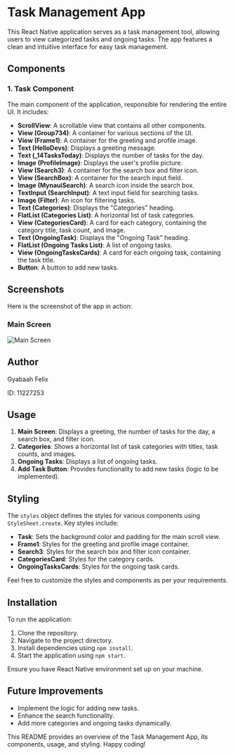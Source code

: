 # Task Management App

This React Native application serves as a task management tool, allowing users to view categorized tasks and ongoing tasks. The app features a clean and intuitive interface for easy task management.

## Components

### 1. Task Component

The main component of the application, responsible for rendering the entire UI. It includes:

- **ScrollView**: A scrollable view that contains all other components.
- **View (Group734)**: A container for various sections of the UI.
- **View (Frame1)**: A container for the greeting and profile image.
- **Text (HelloDevs)**: Displays a greeting message.
- **Text (_14TasksToday)**: Displays the number of tasks for the day.
- **Image (ProfileImage)**: Displays the user's profile picture.
- **View (Search3)**: A container for the search box and filter icon.
- **View (SearchBox)**: A container for the search input field.
- **Image (MynauiSearch)**: A search icon inside the search box.
- **TextInput (SearchInput)**: A text input field for searching tasks.
- **Image (Filter)**: An icon for filtering tasks.
- **Text (Categories)**: Displays the "Categories" heading.
- **FlatList (Categories List)**: A horizontal list of task categories.
- **View (CategoriesCard)**: A card for each category, containing the category title, task count, and image.
- **Text (OngoingTask)**: Displays the "Ongoing Task" heading.
- **FlatList (Ongoing Tasks List)**: A list of ongoing tasks.
- **View (OngoingTasksCards)**: A card for each ongoing task, containing the task title.
- **Button**: A button to add new tasks.

## Screenshots

Here is the screenshot of the app in action:

### Main Screen
![Main Screen](assets/screenshot.png)

## Author

Gyabaah Felix

ID: 11227253

## Usage

1. **Main Screen**: Displays a greeting, the number of tasks for the day, a search box, and filter icon.
2. **Categories**: Shows a horizontal list of task categories with titles, task counts, and images.
3. **Ongoing Tasks**: Displays a list of ongoing tasks.
4. **Add Task Button**: Provides functionality to add new tasks (logic to be implemented).

## Styling

The `styles` object defines the styles for various components using `StyleSheet.create`. Key styles include:

- **Task**: Sets the background color and padding for the main scroll view.
- **Frame1**: Styles for the greeting and profile image container.
- **Search3**: Styles for the search box and filter icon container.
- **CategoriesCard**: Styles for the category cards.
- **OngoingTasksCards**: Styles for the ongoing task cards.

Feel free to customize the styles and components as per your requirements.

## Installation

To run the application:

1. Clone the repository.
2. Navigate to the project directory.
3. Install dependencies using `npm install`.
4. Start the application using `npm start`.

Ensure you have React Native environment set up on your machine.

## Future Improvements

- Implement the logic for adding new tasks.
- Enhance the search functionality.
- Add more categories and ongoing tasks dynamically.

This README provides an overview of the Task Management App, its components, usage, and styling. Happy coding!
